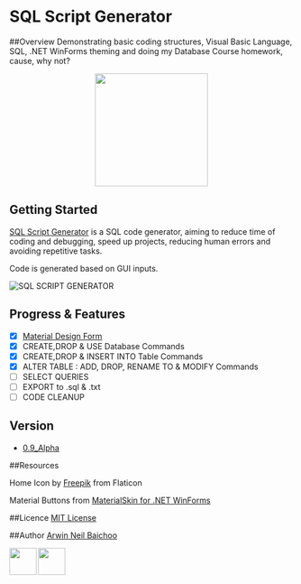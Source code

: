 # SQL Script Generator

##Overview
Demonstrating basic coding structures, Visual Basic Language, SQL, .NET WinForms theming and doing my Database Course homework, cause, why not?

<p align="center">
<img src="https://i.imgflip.com/1aulgw.jpg"  height="200" >
<p/>

## Getting Started
[SQL Script Generator](https://github.com/arwinneil/Why-Write-SQL) is a SQL code generator, aiming to reduce time of coding and debugging, speed up projects, reducing human errors and avoiding repetitive tasks.

Code is generated based on GUI inputs.


![SQL SCRIPT GENERATOR](http://i.imgur.com/fujnaeb.png)

## Progress & Features
- [x] [Material Design Form](#resources)
- [x] CREATE,DROP & USE Database Commands
- [x] CREATE,DROP & INSERT INTO Table Commands
- [x] ALTER TABLE : ADD, DROP, RENAME TO & MODIFY Commands
- [ ] SELECT QUERIES
- [ ] EXPORT to .sql & .txt
- [ ] CODE CLEANUP

## Version
-  [0.9_Alpha](https://github.com/arwinneil/Why-Write-SQL/releases/tag/0.9_Alpha)

##Resources

Home Icon by [Freepik](http://www.flaticon.com/authors/freepik) from Flaticon

Material Buttons from [MaterialSkin for .NET WinForms](https://github.com/IgnaceMaes/MaterialSkin) 

##Licence
[MIT License](LICENSE)

##Author
[Arwin Neil Baichoo](https://github.com/arwinneil)

<a href="https://www.linkedin.com/in/arwinneil"><img src="http://image.flaticon.com/icons/svg/179/179330.svg" align="left" height="48" width="48" ></a><a href="https://www.instagram.com/arwinneil/"><img src="http://image.flaticon.com/icons/svg/145/145805.svg" align="left" height="48" width="48" ></a>




